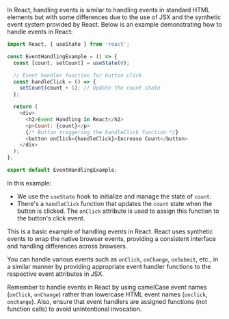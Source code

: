 In React, handling events is similar to handling events in standard HTML elements but with some differences due to the use of JSX and the synthetic event system provided by React. Below is an example demonstrating how to handle events in React:

```javascript
import React, { useState } from 'react';

const EventHandlingExample = () => {
  const [count, setCount] = useState(0);

  // Event handler function for button click
  const handleClick = () => {
    setCount(count + 1); // Update the count state
  };

  return (
    <div>
      <h2>Event Handling in React</h2>
      <p>Count: {count}</p>
      {/* Button triggering the handleClick function */}
      <button onClick={handleClick}>Increase Count</button>
    </div>
  );
};

export default EventHandlingExample;
```

In this example:

- We use the `useState` hook to initialize and manage the state of `count`.
- There's a `handleClick` function that updates the `count` state when the button is clicked. The `onClick` attribute is used to assign this function to the button's click event.

This is a basic example of handling events in React. React uses synthetic events to wrap the native browser events, providing a consistent interface and handling differences across browsers.

You can handle various events such as `onClick`, `onChange`, `onSubmit`, etc., in a similar manner by providing appropriate event handler functions to the respective event attributes in JSX.

Remember to handle events in React by using camelCase event names (`onClick`, `onChange`) rather than lowercase HTML event names (`onclick`, `onchange`). Also, ensure that event handlers are assigned functions (not function calls) to avoid unintentional invocation.
